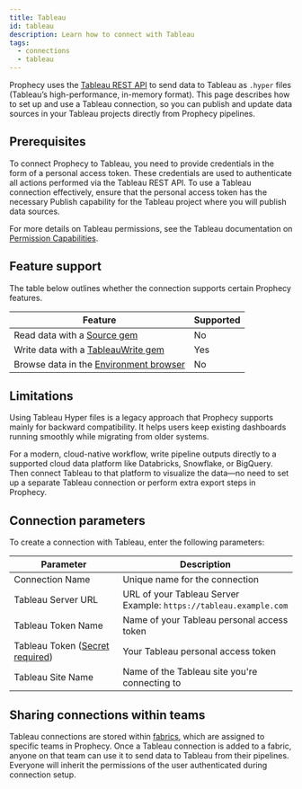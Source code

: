 ```yaml
---
title: Tableau
id: tableau
description: Learn how to connect with Tableau
tags:
  - connections
  - tableau
---
```


Prophecy uses the [Tableau REST API](https://help.tableau.com/current/api/rest_api/en-us/REST/rest_api.htm) to send data to Tableau as `.hyper` files (Tableau’s high-performance, in-memory format). This page describes how to set up and use a Tableau connection, so you can publish and update data sources in your Tableau projects directly from Prophecy pipelines.

## Prerequisites

To connect Prophecy to Tableau, you need to provide credentials in the form of a personal access token. These credentials are used to authenticate all actions performed via the Tableau REST API. To use a Tableau connection effectively, ensure that the personal access token has the necessary Publish capability for the Tableau project where you will publish data sources.

For more details on Tableau permissions, see the Tableau documentation on [Permission Capabilities](https://help.tableau.com/current/server/en-us/permissions_capabilities.htm).

## Feature support

The table below outlines whether the connection supports certain Prophecy features.

| Feature                                                       | Supported |
| ------------------------------------------------------------- | --------- |
| Read data with a [Source gem](/analysts/source-target)        | No        |
| Write data with a [TableauWrite gem](/analysts/tableau)       | Yes       |
| Browse data in the [Environment browser](/analysts/pipelines) | No        |

## Limitations

Using Tableau Hyper files is a legacy approach that Prophecy supports mainly for backward compatibility. It helps users keep existing dashboards running smoothly while migrating from older systems.

For a modern, cloud-native workflow, write pipeline outputs directly to a supported cloud data platform like Databricks, Snowflake, or BigQuery. Then connect Tableau to that platform to visualize the data—no need to set up a separate Tableau connection or perform extra export steps in Prophecy.

## Connection parameters

To create a connection with Tableau, enter the following parameters:

| Parameter                                                                 | Description                                                           |
| ------------------------------------------------------------------------- | --------------------------------------------------------------------- |
| Connection Name                                                           | Unique name for the connection                                        |
| Tableau Server URL                                                        | URL of your Tableau Server<br/>Example: `https://tableau.example.com` |
| Tableau Token Name                                                        | Name of your Tableau personal access token                            |
| Tableau Token ([Secret required](docs/administration/secrets/secrets.md)) | Your Tableau personal access token                                    |
| Tableau Site Name                                                         | Name of the Tableau site you're connecting to                         |

## Sharing connections within teams

Tableau connections are stored within [fabrics](docs/administration/fabrics/prophecy-fabrics/prophecy-fabrics.md), which are assigned to specific teams in Prophecy. Once a Tableau connection is added to a fabric, anyone on that team can use it to send data to Tableau from their pipelines. Everyone will inherit the permissions of the user authenticated during connection setup.
